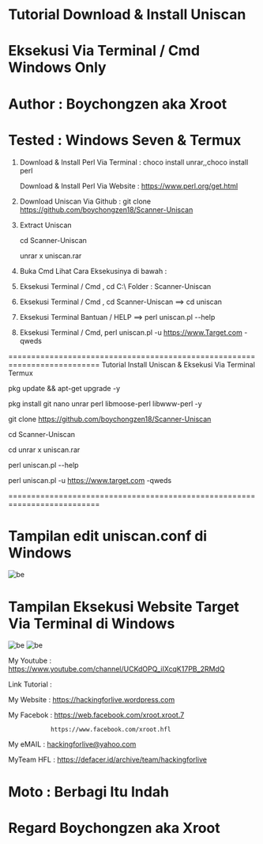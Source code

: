 # Tutorial Download & Install Uniscan

# Eksekusi Via Terminal / Cmd Windows Only

# Author : Boychongzen aka Xroot

# Tested : Windows Seven & Termux

1. Download & Install Perl Via Terminal : choco install unrar,,choco install perl

   Download & Install Perl Via Website  : https://www.perl.org/get.html   

2. Download Uniscan Via Github : git clone https://github.com/boychongzen18/Scanner-Uniscan

3. Extract Uniscan 
   
   cd Scanner-Uniscan

   unrar x uniscan.rar

4. Buka Cmd Lihat Cara Eksekusinya di bawah :

5. Eksekusi Terminal / Cmd , cd C:\ Folder : Scanner-Uniscan

6. Eksekusi Terminal / Cmd , cd Scanner-Uniscan ==> cd uniscan

7. Eksekusi Terminal Bantuan / HELP ==> perl uniscan.pl --help

8. Eksekusi Terminal / Cmd, perl uniscan.pl -u https://www.Target.com -qweds

==========================================================================
Tutorial Install Uniscan & Eksekusi Via Terminal Termux

pkg update && apt-get upgrade -y

pkg install git nano unrar perl libmoose-perl libwww-perl -y

git clone https://github.com/boychongzen18/Scanner-Uniscan

cd Scanner-Uniscan

cd unrar x uniscan.rar

perl uniscan.pl --help

perl uniscan.pl -u https://www.target.com -qweds

==========================================================================
# Tampilan edit uniscan.conf di Windows
![be](https://raw.githubusercontent.com/boychongzen18/Scanner-Uniscan/master/uniscan.jpg)
# Tampilan Eksekusi Website Target Via Terminal di Windows
![be](https://raw.githubusercontent.com/boychongzen18/Scanner-Uniscan/master/uniscan1.jpg)
![be](https://raw.githubusercontent.com/boychongzen18/Scanner-Uniscan/master/uniscan2.jpg)



My Youtube    : https://www.youtube.com/channel/UCKdOPQ_iIXcqK17PB_2RMdQ

Link Tutorial : 

My Website    : https://hackingforlive.wordpress.com

My Facebok    : https://web.facebook.com/xroot.xroot.7

                https://www.facebook.com/xroot.hfl

My eMAIL      : hackingforlive@yahoo.com

MyTeam HFL    : https://defacer.id/archive/team/hackingforlive

# Moto : Berbagi Itu Indah

# Regard Boychongzen aka Xroot
